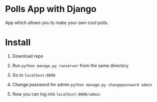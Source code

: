 # Polls App with Django
App which allows you to make your own cool polls.

# Install
1) Download repo
2) Run `python manage.py runserver` from the same directory
3) Go to `localhost:8000`

4) Change password for admin `python manage.py changepassword admin`
5) Now you can log into `localhost:8000/admin`
